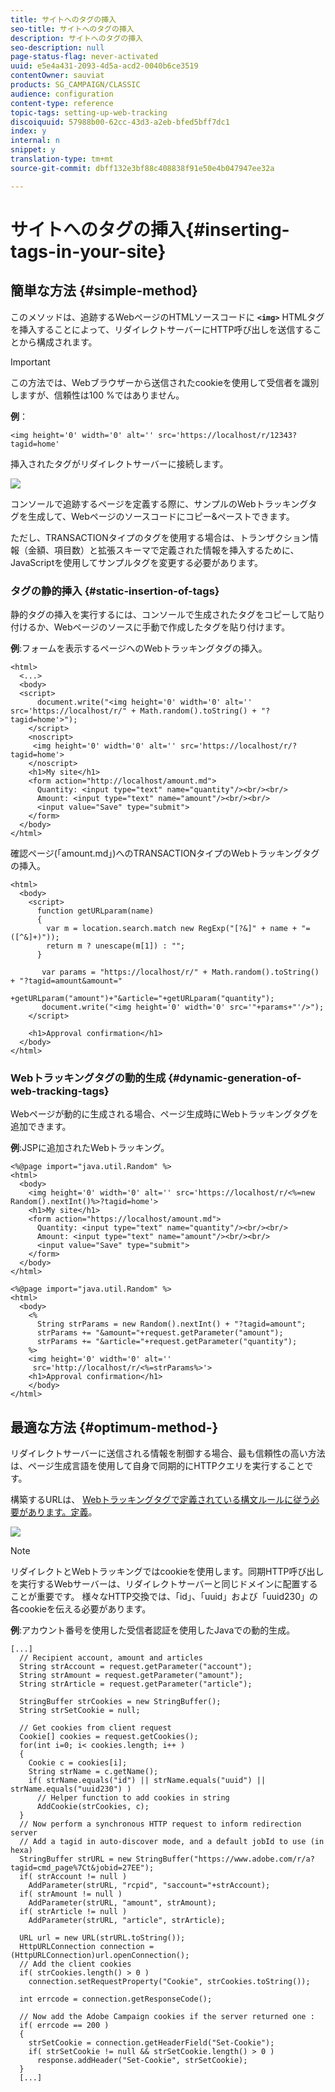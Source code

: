 ```yaml
---
title: サイトへのタグの挿入
seo-title: サイトへのタグの挿入
description: サイトへのタグの挿入
seo-description: null
page-status-flag: never-activated
uuid: e5e4a431-2093-4d5a-acd2-0040b6ce3519
contentOwner: sauviat
products: SG_CAMPAIGN/CLASSIC
audience: configuration
content-type: reference
topic-tags: setting-up-web-tracking
discoiquuid: 57988b00-62cc-43d3-a2eb-bfed5bff7dc1
index: y
internal: n
snippet: y
translation-type: tm+mt
source-git-commit: dbff132e3bf88c408838f91e50e4b047947ee32a

---
```



# サイトへのタグの挿入{#inserting-tags-in-your-site}

## 簡単な方法 {#simple-method}

このメソッドは、追跡するWebページのHTMLソースコードに **`<img>`** HTMLタグを挿入することによって、リダイレクトサーバーにHTTP呼び出しを送信することから構成されます。

>[!IMPORTANT]
>
>この方法では、Webブラウザーから送信されたcookieを使用して受信者を識別しますが、信頼性は100 %ではありません。

**例**：

```
<img height='0' width='0' alt='' src='https://localhost/r/12343?tagid=home'
```

挿入されたタグがリダイレクトサーバーに接続します。

![](assets/d_ncs_integration_webtracking_structure2.png)

コンソールで追跡するページを定義する際に、サンプルのWebトラッキングタグを生成して、Webページのソースコードにコピー&amp;ペーストできます。

ただし、TRANSACTIONタイプのタグを使用する場合は、トランザクション情報（金額、項目数）と拡張スキーマで定義された情報を挿入するために、JavaScriptを使用してサンプルタグを変更する必要があります。

### タグの静的挿入 {#static-insertion-of-tags}

静的タグの挿入を実行するには、コンソールで生成されたタグをコピーして貼り付けるか、Webページのソースに手動で作成したタグを貼り付けます。

**例**:フォームを表示するページへのWebトラッキングタグの挿入。

```
<html>
  <...>
  <body>
  <script>
      document.write("<img height='0' width='0' alt='' src='https://localhost/r/" + Math.random().toString() + "?tagid=home'>");
    </script>
    <noscript>
     <img height='0' width='0' alt='' src='https://localhost/r/?tagid=home'>
    </noscript>
    <h1>My site</h1>
    <form action="http://localhost/amount.md">
      Quantity: <input type="text" name="quantity"/><br/><br/>
      Amount: <input type="text" name="amount"/><br/><br/>
      <input value="Save" type="submit">
    </form>
  </body>
</html>
```

確認ページ(「amount.md」)へのTRANSACTIONタイプのWebトラッキングタグの挿入。

```
<html>
  <body>
    <script>
      function getURLparam(name) 
      {
        var m = location.search.match new RegExp("[?&]" + name + "=([^&]+)"));
        return m ? unescape(m[1]) : "";
      }
 
       var params = "https://localhost/r/" + Math.random().toString() + "?tagid=amount&amount="
                      +getURLparam("amount")+"&article="+getURLparam("quantity");
       document.write("<img height='0' width='0' src='"+params+"'/>");
    </script>

    <h1>Approval confirmation</h1>
  </body>
</html>
```

### Webトラッキングタグの動的生成 {#dynamic-generation-of-web-tracking-tags}

Webページが動的に生成される場合、ページ生成時にWebトラッキングタグを追加できます。

**例**:JSPに追加されたWebトラッキング。

```
<%@page import="java.util.Random" %>
<html>
  <body>
    <img height='0' width='0' alt='' src='https://localhost/r/<%=new Random().nextInt()%>?tagid=home'>
    <h1>My site</h1>
    <form action="https://localhost/amount.md">
      Quantity: <input type="text" name="quantity"/><br/><br/>
      Amount: <input type="text" name="amount"/><br/><br/>
      <input value="Save" type="submit">
    </form>
  </body>
</html>
```

```
<%@page import="java.util.Random" %>
<html>
  <body>
    <%  
      String strParams = new Random().nextInt() + "?tagid=amount";
      strParams += "&amount="+request.getParameter("amount");
      strParams += "&article="+request.getParameter("quantity");
    %>
    <img height='0' width='0' alt=''
     src='http://localhost/r/<%=strParams%>'>
    <h1>Approval confirmation</h1>
    </body>
</html>
```

## 最適な方法 {#optimum-method-}

リダイレクトサーバーに送信される情報を制御する場合、最も信頼性の高い方法は、ページ生成言語を使用して自身で同期的にHTTPクエリを実行することです。

構築するURLは、 [Webトラッキングタグで定義されている構文ルールに従う必要があります。定義](../../configuration/using/web-tracking-tag--definition.md)。

![](assets/d_ncs_integration_webtracking_structure3.png)

>[!NOTE]
>
>リダイレクトとWebトラッキングではcookieを使用します。同期HTTP呼び出しを実行するWebサーバーは、リダイレクトサーバーと同じドメインに配置することが重要です。 様々なHTTP交換では、「id」、「uuid」および「uuid230」の各cookieを伝える必要があります。

**例**:アカウント番号を使用した受信者認証を使用したJavaでの動的生成。

```
[...]
  // Recipient account, amount and articles
  String strAccount = request.getParameter("account");
  String strAmount = request.getParameter("amount");
  String strArticle = request.getParameter("article");

  StringBuffer strCookies = new StringBuffer();
  String strSetCookie = null;

  // Get cookies from client request
  Cookie[] cookies = request.getCookies();
  for(int i=0; i< cookies.length; i++ )
  {
    Cookie c = cookies[i];
    String strName = c.getName();
    if( strName.equals("id") || strName.equals("uuid") || strName.equals("uuid230") )
      // Helper function to add cookies in string
      AddCookie(strCookies, c);
  }
  // Now perform a synchronous HTTP request to inform redirection server
  // Add a tagid in auto-discover mode, and a default jobId to use (in hexa)
  StringBuffer strURL = new StringBuffer("https://www.adobe.com/r/a?tagid=cmd_page%7Ct&jobid=27EE");
  if( strAccount != null )
    AddParameter(strURL, "rcpid", "saccount="+strAccount);
  if( strAmount != null )
    AddParameter(strURL, "amount", strAmount);
  if( strArticle != null )
    AddParameter(strURL, "article", strArticle);
  
  URL url = new URL(strURL.toString());
  HttpURLConnection connection = (HttpURLConnection)url.openConnection();
  // Add the client cookies
  if( strCookies.length() > 0 )
    connection.setRequestProperty("Cookie", strCookies.toString());

  int errcode = connection.getResponseCode();

  // Now add the Adobe Campaign cookies if the server returned one :
  if( errcode == 200 )
  {
    strSetCookie = connection.getHeaderField("Set-Cookie");
    if( strSetCookie != null && strSetCookie.length() > 0 )
      response.addHeader("Set-Cookie", strSetCookie);
  }
  [...]
```

